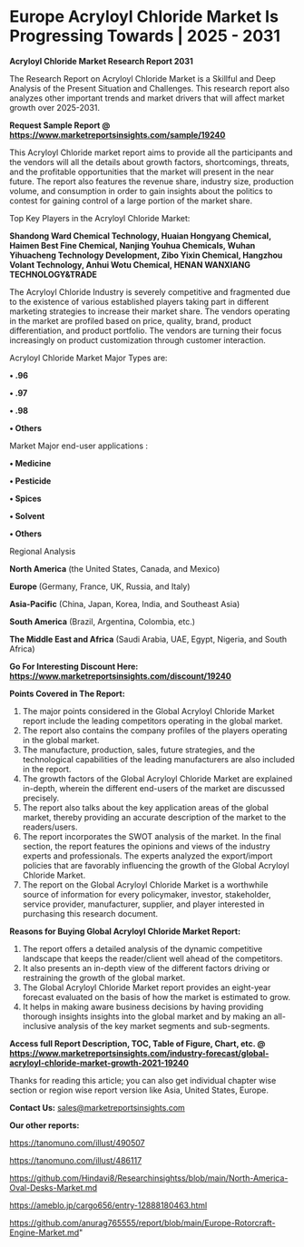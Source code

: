 # Europe Acryloyl Chloride Market Is Progressing Towards | 2025 - 2031

<strong>Acryloyl Chloride Market Research Report 2031</strong>

The Research Report on Acryloyl Chloride Market is a Skillful and Deep Analysis of the Present Situation and Challenges. This research report also analyzes other important trends and market drivers that will affect market growth over 2025-2031.

<strong>Request Sample Report @ <a href=https://www.marketreportsinsights.com/sample/19240>https://www.marketreportsinsights.com/sample/19240</a></strong>

This Acryloyl Chloride market report aims to provide all the participants and the vendors will all the details about growth factors, shortcomings, threats, and the profitable opportunities that the market will present in the near future. The report also features the revenue share, industry size, production volume, and consumption in order to gain insights about the politics to contest for gaining control of a large portion of the market share.

Top Key Players in the Acryloyl Chloride Market:

<strong>Shandong Ward Chemical Technology, Huaian Hongyang Chemical, Haimen Best Fine Chemical, Nanjing Youhua Chemicals, Wuhan Yihuacheng Technology Development, Zibo Yixin Chemical, Hangzhou Volant Technology, Anhui Wotu Chemical, HENAN WANXIANG TECHNOLOGY&TRADE</strong>

The Acryloyl Chloride Industry is severely competitive and fragmented due to the existence of various established players taking part in different marketing strategies to increase their market share. The vendors operating in the market are profiled based on price, quality, brand, product differentiation, and product portfolio. The vendors are turning their focus increasingly on product customization through customer interaction.

Acryloyl Chloride Market Major Types are:

<strong>• .96

• .97

• .98

• Others</strong>

Market Major end-user applications :

<strong>• Medicine

• Pesticide

• Spices

• Solvent

• Others</strong>

Regional Analysis

</u><strong><b>North America</b></strong> (the United States, Canada, and Mexico)

<strong><b>Europe </b></strong>(Germany, France, UK, Russia, and Italy)

<strong><b>Asia-Pacific</b></strong> (China, Japan, Korea, India, and Southeast Asia)

<strong><b>South America</b></strong> (Brazil, Argentina, Colombia, etc.)

<strong><b>The Middle East and Africa</b></strong> (Saudi Arabia, UAE, Egypt, Nigeria, and South Africa)

<strong>Go For Interesting Discount Here: <a href=https://www.marketreportsinsights.com/discount/19240>https://www.marketreportsinsights.com/discount/19240</a></strong>

<strong>Points Covered in The Report:</strong>
<ol>
  <li>The major points considered in the Global Acryloyl Chloride Market report include the leading competitors operating in the global market.</li>
  <li>The report also contains the company profiles of the players operating in the global market.</li>
  <li>The manufacture, production, sales, future strategies, and the technological capabilities of the leading manufacturers are also included in the report.</li>
  <li>The growth factors of the Global Acryloyl Chloride Market are explained in-depth, wherein the different end-users of the market are discussed precisely.</li>
  <li>The report also talks about the key application areas of the global market, thereby providing an accurate description of the market to the readers/users.</li>
  <li>The report incorporates the SWOT analysis of the market. In the final section, the report features the opinions and views of the industry experts and professionals. The experts analyzed the export/import policies that are favorably influencing the growth of the Global Acryloyl Chloride Market.</li>
  <li>The report on the Global Acryloyl Chloride Market is a worthwhile source of information for every policymaker, investor, stakeholder, service provider, manufacturer, supplier, and player interested in purchasing this research document.</li>
</ol>
<strong>Reasons for Buying Global Acryloyl Chloride Market Report:</strong>

<ol>
  <li>The report offers a detailed analysis of the dynamic competitive landscape that keeps the reader/client well ahead of the competitors.</li>
  <li>It also presents an in-depth view of the different factors driving or restraining the growth of the global market.</li>
  <li>The Global Acryloyl Chloride Market report provides an eight-year forecast evaluated on the basis of how the market is estimated to grow.</li>
  <li>It helps in making aware business decisions by having providing thorough insights insights into the global market and by making an all-inclusive analysis of the key market segments and sub-segments.</li>
</ol>
<strong>Access full Report Description, TOC, Table of Figure, Chart, etc. @ <a href=https://www.marketreportsinsights.com/industry-forecast/global-acryloyl-chloride-market-growth-2021-19240>https://www.marketreportsinsights.com/industry-forecast/global-acryloyl-chloride-market-growth-2021-19240</a></strong>


Thanks for reading this article; you can also get individual chapter wise section or region wise report version like Asia, United States, Europe.

<strong>Contact Us:</strong>
sales@marketreportsinsights.com

<strong>Our other reports:</strong>

<a href=https://tanomuno.com/illust/490507>https://tanomuno.com/illust/490507</a>

<a href=https://tanomuno.com/illust/486117>https://tanomuno.com/illust/486117</a>

<a href=https://github.com/Hindavi8/Researchinsightss/blob/main/North-America-Oval-Desks-Market.md>https://github.com/Hindavi8/Researchinsightss/blob/main/North-America-Oval-Desks-Market.md</a>

<a href=https://ameblo.jp/cargo656/entry-12888180463.html>https://ameblo.jp/cargo656/entry-12888180463.html</a>

<a href=https://github.com/anurag765555/report/blob/main/Europe-Rotorcraft-Engine-Market.md>https://github.com/anurag765555/report/blob/main/Europe-Rotorcraft-Engine-Market.md</a>"
